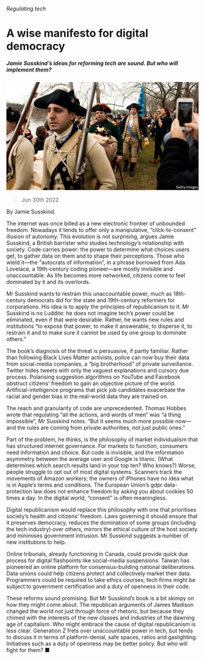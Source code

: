 ###### Regulating tech

# A wise manifesto for digital democracy 

##### Jamie Susskind’s ideas for reforming tech are sound. But who will implement them? 

![image](images/20220702_CUP509.jpg) 

> Jun 30th 2022 

By Jamie Susskind. 

The internet was once billed as a new electronic frontier of unbounded freedom. Nowadays it tends to offer only a manipulative, “click-to-consent” illusion of autonomy. This evolution is not surprising, argues Jamie Susskind, a British barrister who studies technology’s relationship with society. Code carries power: the power to determine what choices users get, to gather data on them and to shape their perceptions. Those who wield it—the “autocrats of information”, in a phrase borrowed from Ada Lovelace, a 19th-century coding pioneer—are mostly invisible and unaccountable. As life becomes more networked, citizens come to feel dominated by it and its overlords.

Mr Susskind wants to restrain this unaccountable power, much as 18th-century democrats did for the state and 19th-century reformers for corporations. His idea is to apply the principles of republicanism to it. Mr Susskind is no Luddite: he does not imagine tech’s power could be eliminated, even if that were desirable. Rather, he wants new rules and institutions “to expose that power, to make it answerable, to disperse it, to restrain it and to make sure it cannot be used by one group to dominate others.”

The book’s diagnosis of the threat is persuasive, if partly familiar. Rather than following Black Lives Matter activists, police can now buy their data from social-media companies, a “big brotherhood” of private surveillance. Twitter hides tweets with only the vaguest explanations and cursory due process. Polarising suggestion algorithms on YouTube and Facebook obstruct citizens’ freedom to gain an objective picture of the world. Artificial-intelligence programs that pick job candidates exacerbate the racial and gender bias in the real-world data they are trained on.

The reach and granularity of code are unprecedented. Thomas Hobbes wrote that regulating “all the actions, and words of men” was “a thing impossible”, Mr Susskind notes. “But it seems much more possible now—and the rules are coming from private authorities, not just public ones.”

Part of the problem, he thinks, is the philosophy of market individualism that has structured internet governance. For markets to function, consumers need information and choice. But code is invisible, and the information asymmetry between the average user and Google is titanic. (What determines which search results land in your top ten? Who knows?) Worse, people struggle to opt out of most digital systems. Scanners track the movements of Amazon workers; the owners of iPhones have no idea what is in Apple’s terms and conditions. The European Union’s gdpr data-protection law does not enhance freedom by asking you about cookies 50 times a day. In the digital world, “consent” is often meaningless.

Digital republicanism would replace this philosophy with one that prioritises society’s health and citizens’ freedom. Laws governing it should ensure that it preserves democracy, reduces the domination of some groups (including the tech industry) over others, mirrors the ethical culture of the host society and minimises government intrusion. Mr Susskind suggests a number of new institutions to help. 

Online tribunals, already functioning in Canada, could provide quick due process for digital flashpoints like social-media suspensions. Taiwan has pioneered an online platform for consensus-building national deliberations. Data unions could help citizens protect and collectively market their data. Programmers could be required to take ethics courses; tech firms might be subject to government certification and a duty of openness in their code.

These reforms sound promising. But Mr Susskind’s book is a bit skimpy on how they might come about. The republican arguments of James Madison changed the world not just through force of rhetoric, but because they chimed with the interests of the new classes and industries of the dawning age of capitalism. Who might embrace the cause of digital republicanism is less clear. Generation Z frets over unaccountable power in tech, but tends to discuss it in terms of platform-denial, safe spaces, ratios and gaslighting. Initiatives such as a duty of openness may be better policy. But who will fight for them? ■

